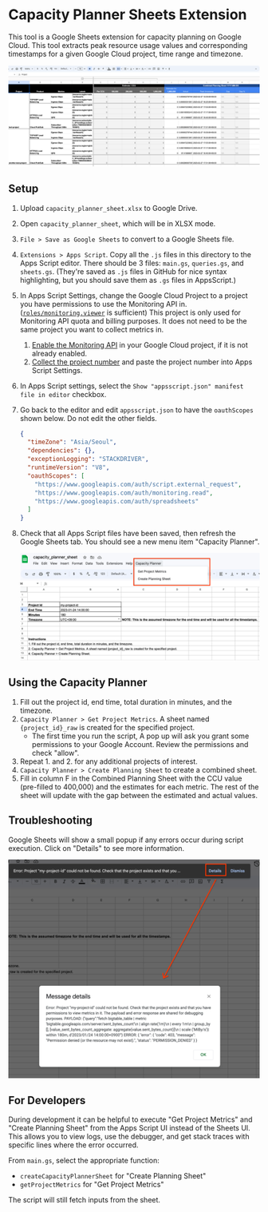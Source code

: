 # Capacity Planner Sheets Extension

This tool is a Google Sheets extension for capacity planning on Google Cloud. 
This tool extracts peak resource usage values and corresponding timestamps for a given Google Cloud project, time range and timezone.

![Image showing sample capacity planner sheet](images/capacity_planner_planning_sheet.png)

## Setup

1. Upload `capacity_planner_sheet.xlsx` to Google Drive.
2. Open `capacity_planner_sheet`, which will be in XLSX mode.
3. `File > Save as Google Sheets` to convert to a Google Sheets file.
4. `Extensions > Apps Script`. Copy all the `.js` files in this directory to the Apps Script editor. There should be 3 files: `main.gs`, `queries.gs`, and `sheets.gs`. (They're saved as `.js` files in GitHub for nice syntax highlighting, but you should save them as `.gs` files in AppsScript.)
5. In Apps Script Settings, change the Google Cloud Project to a project you have permissions to use the Monitoring API in. ([`roles/monitoring.viewer`](https://cloud.google.com/monitoring/access-control#mon_roles_desc) is sufficient)
This project is only used for Monitoring API quota and billing purposes. It does 
not need to be the same project you want to collect metrics in.
   1. [Enable the Monitoring API](https://console.cloud.google.com/apis/api/monitoring.googleapis.com/metrics) in your Google Cloud project, if it is not already enabled. 
   2. [Collect the project number](https://console.cloud.google.com/welcome) and paste the project number into Apps Script Settings.
1. In Apps Script settings, select the `Show "appsscript.json" manifest file in editor` checkbox.
2. Go back to the editor and edit `appsscript.json` to have the `oauthScopes` shown below. Do not edit the other fields.
    ```json
    {
      "timeZone": "Asia/Seoul",
      "dependencies": {},
      "exceptionLogging": "STACKDRIVER",
      "runtimeVersion": "V8",
      "oauthScopes": [
        "https://www.googleapis.com/auth/script.external_request",
        "https://www.googleapis.com/auth/monitoring.read",
        "https://www.googleapis.com/auth/spreadsheets"
      ]
    }
    ```
8. Check that all Apps Script files have been saved, then refresh the Google Sheets tab. You should see a new menu item "Capacity Planner".

    ![Capacity Planner menu in Google Sheets](images/capacity_planner_menu.png)

## Using the Capacity Planner

1. Fill out the project id, end time, total duration in minutes, and the timezone.	
2. `Capacity Planner > Get Project Metrics`. A sheet named `{project_id}_raw` is created for the specified project.	
   - The first time you run the script, A pop up will ask you grant some permissions to your Google Account. Review the permissions and check "allow".
3. Repeat 1. and 2. for any additional projects of interest.
4. `Capacity Planner > Create Planning Sheet` to create a combined sheet.
5. Fill in column F in the Combined Planning Sheet with the CCU value (pre-filled to 400,000) and the estimates for each metric. The rest of the sheet will update with the gap between the estimated and actual values.



## Troubleshooting

Google Sheets will show a small popup if any errors occur during script execution. Click on "Details" to see more information.

![Image showing 'details' link and full error details box](images/error_details.png)



## For Developers

During development it can be helpful to execute "Get Project Metrics" and "Create Planning Sheet" from the Apps Script UI instead of the Sheets UI. This allows you to view logs, use the debugger, and get stack traces with specific lines where the error occurred.

From `main.gs`, select the appropriate function:
* `createCapacityPlannerSheet` for "Create Planning Sheet"
* `getProjectMetrics` for "Get Project Metrics"

The script will still fetch inputs from the sheet.